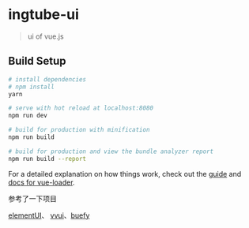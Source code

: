 # ingtube-ui

> ui of vue.js 

## Build Setup

``` bash
# install dependencies
# npm install
yarn

# serve with hot reload at localhost:8080
npm run dev

# build for production with minification
npm run build

# build for production and view the bundle analyzer report
npm run build --report
```

For a detailed explanation on how things work, check out the [guide](http://vuejs-templates.github.io/webpack/) and [docs for vue-loader](http://vuejs.github.io/vue-loader).

参考了一下项目

[elementUI](http://element.eleme.io/#/zh-CN/component/input)、 [vvui](https://vv-ui.github.io/VV-UI/#/)、[buefy](https://buefy.github.io/#/)